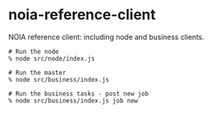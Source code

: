 # noia-reference-client
NOIA reference client: including node and business clients.

```
# Run the node
% node src/node/index.js

# Run the master
% node src/business/index.js

# Run the business tasks - post new job
% node src/business/index.js job new
```
